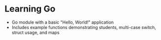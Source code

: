 # Learning Go

- Go module with a basic "Hello, World!" application
- Includes example functions demonstrating students, multi-case switch, struct usage, and maps